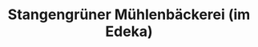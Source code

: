 ---
title: "Stangengrüner Mühlenbäckerei (im Edeka)"
url: /adorf-vogtland/stangengruener-muehlenbaeckerei-im-edeka/
shop: Bäckerei
---